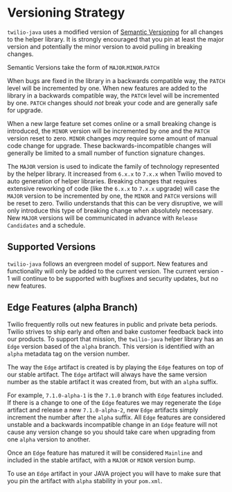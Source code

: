 # Versioning Strategy

`twilio-java` uses a modified version of [Semantic Versioning][semver] for all 
changes to the helper library.  It is strongly encouraged that you pin at least 
the major version and potentially the minor version to avoid pulling in breaking 
changes.

Semantic Versions take the form of `MAJOR`.`MINOR`.`PATCH`

When bugs are fixed in the library in a backwards compatible way, the `PATCH` 
level will be incremented by one.  When new features are added to the library 
in a backwards compatible way, the `PATCH` level will be incremented by one.
`PATCH` changes should _not_ break your code and are generally safe for upgrade.

When a new large feature set comes online or a small breaking change is 
introduced, the `MINOR` version will be incremented by one and the `PATCH` 
version reset to zero. `MINOR` changes _may_ require some amount of manual code
change for upgrade. These backwards-incompatible changes will generally be limited 
to a small number of function signature changes.

The `MAJOR` version is used to indicate the family of technology represented by 
the helper library.  It increased from `6.x.x` to `7.x.x` when Twilio moved to 
auto generation of helper libraries.  Breaking changes that requires extensive 
reworking of code (like the `6.x.x` to `7.x.x` upgrade) will case the `MAJOR` 
version to be incremented by one, the `MINOR` and `PATCH` versions will be reset 
to zero.  Twilio understands that this can be very disruptive, we will only 
introduce this type of breaking change when absolutely necessary. New `MAJOR` 
versions will be communicated in advance with `Release Candidates` and a 
schedule.

## Supported Versions

`twilio-java` follows an evergreen model of support.  New features and 
functionality will only be added to the current version.  The current version - 
1 will continue to be supported with bugfixes and security updates, but no new 
features.

## Edge Features (alpha Branch)

Twilio frequently rolls out new features in public and private beta periods.
Twilio strives to ship early and often and bake customer feedback back into our 
products.  To support that mission, the `twilio-java` helper library has an 
`Edge` version based of the `alpha` branch.  This version is identified with an
`alpha` metadata tag on the version number.

The way the `Edge` artifact is created is by playing the `Edge` features on top
of our stable artifact.  The `Edge` artifact will always have the same version 
number as the stable artifact it was created from, but with an `alpha` suffix.

For example, `7.1.0-alpha-1` is the `7.1.0` branch with `Edge` features included.
If there is a change to one of the `Edge` features we may regenerate the `Edge`
artifact and release a new `7.1.0-alpha-2`, new `Edge` artifacts simply increment
the number after the `alpha` suffix.  All `Edge` features are considered 
unstable and a backwards incompatible change in an `Edge` feature will not cause
any version change so you should take care when upgrading from one `alpha` 
version to another.  

Once an `Edge` feature has matured it will be considered `Mainline` and included
in the stable artifact, with a `MAJOR` or `MINOR` version bump.

To use an `Edge` artifact in your JAVA project you will have to make sure that 
you pin the artifact with `alpha` stability in your `pom.xml`.

[semver]: http://semver.org/
